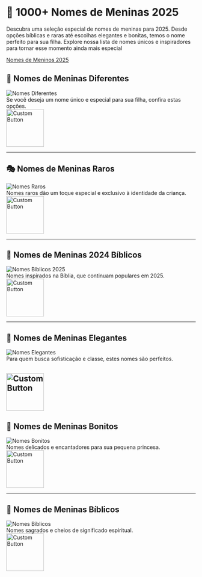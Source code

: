 # 🎀 1000+ Nomes de Meninas 2025

Descubra uma seleção especial de nomes de meninas para 2025. Desde opções bíblicas e raras até escolhas elegantes e bonitas, temos o nome perfeito para sua filha. Explore nossa lista de nomes únicos e inspiradores para tornar esse momento ainda mais especial

[Nomes de Meninos 2025](https://github.com/nomes-de-meninos-masculinos)

## 🌟 Nomes de Meninas Diferentes  
![Nomes Diferentes](https://blogger.googleusercontent.com/img/b/R29vZ2xl/AVvXsEga0XN4fDRNXz8p742dBZKIDeyc-0iJDdl-fvgC-Ve9Qd3MljPSGGBePLw6mVJOLtjouvUGJtbyHuqlyX9bjWHA6Rzw9pLknkYujGmRBPL4mQCUOAvSw1TeA3tSGm2ra_S-gUPmIJfM74y8ntIS18gdtZtdn1vqpEzXQvlKHFsac2peS8JBr9StIO5sq8Yg/s320/nomes%20de%20meninas%20diferentes.png)  
Se você deseja um nome único e especial para sua filha, confira estas opções.  
[<img src="https://blogger.googleusercontent.com/img/b/R29vZ2xl/AVvXsEjZeitAvFQS-Lx1cwneCX7_xLP6rqdzlyFKTXyx3RBJ7rMvPEMFNgHLZwu_81DkGrhfz-LpCvRMUQLs6FRCf6qgA_oEEpGvBAjJJ04UwolF8LbeEkCpoQQDE5cVqXFPIdvM8V2LgpEDeMQ4VasGTK690azeENn6Z6gP4VI_0Swqa4GtiZhSyTYYgJK66g0Y/s320/Leia%20mais.png" alt="Custom Button" width="100" />](https://all-names.blogspot.com/)

---

## 🎭 Nomes de Meninas Raros  
![Nomes Raros](https://blogger.googleusercontent.com/img/b/R29vZ2xl/AVvXsEh8bIbM4CdmtpGAQW7i6KDSh2zVhI2moA8Q5tO214vic0GUlfyMoe3kG0xkrPPMit7moos1PRJz4JkXsBaek6LOU1VzJbzdlrP2Mnzss6OerlS315WUe60EF7ZnaG-2Q4VrERlkQJJHbyCYtJ48xCwDyyVWR4ksTvpKRXYu7k0UBVobzkEaiToosjxtg-Q0/s320/nomes%20de%20meninas%20raros.png)  
Nomes raros dão um toque especial e exclusivo à identidade da criança.  
[<img src="https://blogger.googleusercontent.com/img/b/R29vZ2xl/AVvXsEjZeitAvFQS-Lx1cwneCX7_xLP6rqdzlyFKTXyx3RBJ7rMvPEMFNgHLZwu_81DkGrhfz-LpCvRMUQLs6FRCf6qgA_oEEpGvBAjJJ04UwolF8LbeEkCpoQQDE5cVqXFPIdvM8V2LgpEDeMQ4VasGTK690azeENn6Z6gP4VI_0Swqa4GtiZhSyTYYgJK66g0Y/s320/Leia%20mais.png" alt="Custom Button" width="100" />](https://all-names.blogspot.com/)

---

## 📖 Nomes de Meninas 2024 Bíblicos  
![Nomes Bíblicos 2025](https://blogger.googleusercontent.com/img/b/R29vZ2xl/AVvXsEiIGGrasVg8fPtWzNa-oAy-YDiFU3Cz9v3TMuvSh2mC3gKdq0XOfz6kQDza5zNdLVrFxiUnnK3ilyeEzGCzpDJbMi9A8JvfCKpe98_0tMfQ9ayj3VYrfDfcWtRl9ehnfpGlD-vqHB3-atNQV1tqRFI1d6JJ1iyr17Eyn78r-_p725YVITDfJOH2KCdjcZyu/s320/nomes%20de%20meninas%202025%20b%C3%ADblicos.png)  
Nomes inspirados na Bíblia, que continuam populares em 2025.  
[<img src="https://blogger.googleusercontent.com/img/b/R29vZ2xl/AVvXsEjZeitAvFQS-Lx1cwneCX7_xLP6rqdzlyFKTXyx3RBJ7rMvPEMFNgHLZwu_81DkGrhfz-LpCvRMUQLs6FRCf6qgA_oEEpGvBAjJJ04UwolF8LbeEkCpoQQDE5cVqXFPIdvM8V2LgpEDeMQ4VasGTK690azeENn6Z6gP4VI_0Swqa4GtiZhSyTYYgJK66g0Y/s320/Leia%20mais.png" alt="Custom Button" width="100" />](https://all-names.blogspot.com/)

---

## 👑 Nomes de Meninas Elegantes  
![Nomes Elegantes](https://blogger.googleusercontent.com/img/b/R29vZ2xl/AVvXsEgme71-Y1WSVK6PiI3ynTnWq57u_hcNRJujBD1MdV2ML3wkQ4feAmTo9j17fXYp38kuTYICp6ii3r72oA6mw6e6ZhhgeB-kj9oybrkhkdbdSw83wGbxjv0_lb8B8JggElQS18i6CCjKFL7Qvk3ZyLDCm4hUzS0K_ZxW3HILm4Qvxyx0Z3OXvqY9KK9ttt9B/s320/nomes%20de%20meninas%20elegantes.png)  
Para quem busca sofisticação e classe, estes nomes são perfeitos.  

[<img src="https://blogger.googleusercontent.com/img/b/R29vZ2xl/AVvXsEjZeitAvFQS-Lx1cwneCX7_xLP6rqdzlyFKTXyx3RBJ7rMvPEMFNgHLZwu_81DkGrhfz-LpCvRMUQLs6FRCf6qgA_oEEpGvBAjJJ04UwolF8LbeEkCpoQQDE5cVqXFPIdvM8V2LgpEDeMQ4VasGTK690azeENn6Z6gP4VI_0Swqa4GtiZhSyTYYgJK66g0Y/s320/Leia%20mais.png" alt="Custom Button" width="100" />](https://all-names.blogspot.com/)
---

## 💖 Nomes de Meninas Bonitos  
![Nomes Bonitos](https://blogger.googleusercontent.com/img/b/R29vZ2xl/AVvXsEhFgu2JP9KmI3OM5UZcwaVfgoTuMXSFbEdg1yZdTiy-3WwIGqh8s2hea0RtAmUPxbP7dh__wTYf3iKpZjahLTY7ZfVCaO2xD2zM0TuRczzzt4Lb_b10tL_7-qU7TWFOICs7g4WceIsCWLNUmrcH-XNDYsTbQS3_FwAlot-67O6jOTCAJRE3vjJ5EmePLRyT/s320/nomes%20de%20meninas%20bonitos.png)  
Nomes delicados e encantadores para sua pequena princesa.  
[<img src="https://blogger.googleusercontent.com/img/b/R29vZ2xl/AVvXsEjZeitAvFQS-Lx1cwneCX7_xLP6rqdzlyFKTXyx3RBJ7rMvPEMFNgHLZwu_81DkGrhfz-LpCvRMUQLs6FRCf6qgA_oEEpGvBAjJJ04UwolF8LbeEkCpoQQDE5cVqXFPIdvM8V2LgpEDeMQ4VasGTK690azeENn6Z6gP4VI_0Swqa4GtiZhSyTYYgJK66g0Y/s320/Leia%20mais.png" alt="Custom Button" width="100" />](https://all-names.blogspot.com/)  

---

## 📜 Nomes de Meninas Bíblicos  
![Nomes Bíblicos](https://blogger.googleusercontent.com/img/b/R29vZ2xl/AVvXsEi2Gp9L6iSdfarNqRWwJq3NNXn_yDTryE7kMAbRCNdHNWnJZJYjyqalNjrkQMq8gYa72dCvVq-8mUnZ1E51c_svJWaZGkIkIBBzWbThLcc4OIYevT_Eo9GmxCkiiVWcvDPU9GeNrzoDae7vJz_qAsjGZf5kspDnCYrBmk3SZFOr_hqhbqijn6TuJhIFUsBv/s320/nomes%20de%20meninas%20biblicos.png)  
Nomes sagrados e cheios de significado espiritual.  
[<img src="https://blogger.googleusercontent.com/img/b/R29vZ2xl/AVvXsEjZeitAvFQS-Lx1cwneCX7_xLP6rqdzlyFKTXyx3RBJ7rMvPEMFNgHLZwu_81DkGrhfz-LpCvRMUQLs6FRCf6qgA_oEEpGvBAjJJ04UwolF8LbeEkCpoQQDE5cVqXFPIdvM8V2LgpEDeMQ4VasGTK690azeENn6Z6gP4VI_0Swqa4GtiZhSyTYYgJK66g0Y/s320/Leia%20mais.png" alt="Custom Button" width="100" />](https://all-names.blogspot.com/)
